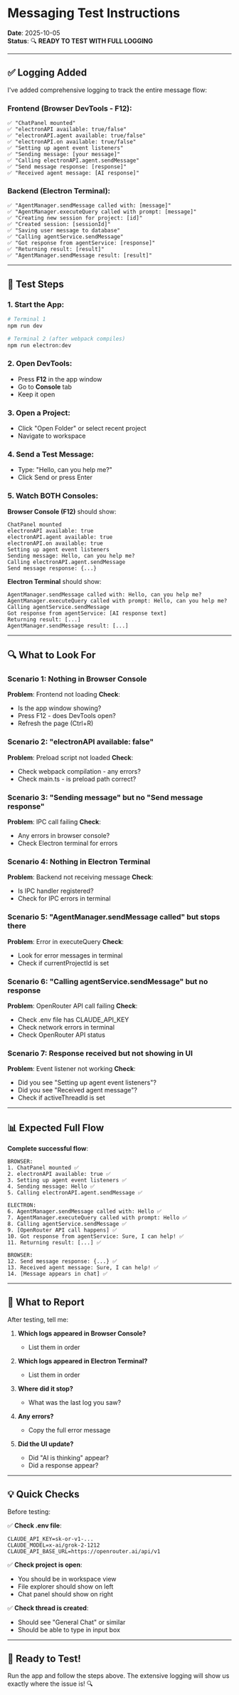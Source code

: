# Messaging Test Instructions

**Date**: 2025-10-05  
**Status**: 🔍 **READY TO TEST WITH FULL LOGGING**

---

## ✅ Logging Added

I've added comprehensive logging to track the entire message flow:

### **Frontend (Browser DevTools - F12)**:
```
✅ "ChatPanel mounted"
✅ "electronAPI available: true/false"
✅ "electronAPI.agent available: true/false"
✅ "electronAPI.on available: true/false"
✅ "Setting up agent event listeners"
✅ "Sending message: [your message]"
✅ "Calling electronAPI.agent.sendMessage"
✅ "Send message response: [response]"
✅ "Received agent message: [AI response]"
```

### **Backend (Electron Terminal)**:
```
✅ "AgentManager.sendMessage called with: [message]"
✅ "AgentManager.executeQuery called with prompt: [message]"
✅ "Creating new session for project: [id]"
✅ "Created session: [sessionId]"
✅ "Saving user message to database"
✅ "Calling agentService.sendMessage"
✅ "Got response from agentService: [response]"
✅ "Returning result: [result]"
✅ "AgentManager.sendMessage result: [result]"
```

---

## 🚀 Test Steps

### **1. Start the App**:
```bash
# Terminal 1
npm run dev

# Terminal 2 (after webpack compiles)
npm run electron:dev
```

### **2. Open DevTools**:
- Press **F12** in the app window
- Go to **Console** tab
- Keep it open

### **3. Open a Project**:
- Click "Open Folder" or select recent project
- Navigate to workspace

### **4. Send a Test Message**:
- Type: "Hello, can you help me?"
- Click Send or press Enter

### **5. Watch BOTH Consoles**:

**Browser Console (F12)** should show:
```
ChatPanel mounted
electronAPI available: true
electronAPI.agent available: true
electronAPI.on available: true
Setting up agent event listeners
Sending message: Hello, can you help me?
Calling electronAPI.agent.sendMessage
Send message response: {...}
```

**Electron Terminal** should show:
```
AgentManager.sendMessage called with: Hello, can you help me?
AgentManager.executeQuery called with prompt: Hello, can you help me?
Calling agentService.sendMessage
Got response from agentService: [AI response text]
Returning result: [...]
AgentManager.sendMessage result: [...]
```

---

## 🔍 What to Look For

### **Scenario 1: Nothing in Browser Console**
**Problem**: Frontend not loading
**Check**:
- Is the app window showing?
- Press F12 - does DevTools open?
- Refresh the page (Ctrl+R)

### **Scenario 2: "electronAPI available: false"**
**Problem**: Preload script not loaded
**Check**:
- Check webpack compilation - any errors?
- Check main.ts - is preload path correct?

### **Scenario 3: "Sending message" but no "Send message response"**
**Problem**: IPC call failing
**Check**:
- Any errors in browser console?
- Check Electron terminal for errors

### **Scenario 4: Nothing in Electron Terminal**
**Problem**: Backend not receiving message
**Check**:
- Is IPC handler registered?
- Check for IPC errors in terminal

### **Scenario 5: "AgentManager.sendMessage called" but stops there**
**Problem**: Error in executeQuery
**Check**:
- Look for error messages in terminal
- Check if currentProjectId is set

### **Scenario 6: "Calling agentService.sendMessage" but no response**
**Problem**: OpenRouter API call failing
**Check**:
- Check .env file has CLAUDE_API_KEY
- Check network errors in terminal
- Check OpenRouter API status

### **Scenario 7: Response received but not showing in UI**
**Problem**: Event listener not working
**Check**:
- Did you see "Setting up agent event listeners"?
- Did you see "Received agent message"?
- Check if activeThreadId is set

---

## 📊 Expected Full Flow

**Complete successful flow**:

```
BROWSER:
1. ChatPanel mounted ✅
2. electronAPI available: true ✅
3. Setting up agent event listeners ✅
4. Sending message: Hello ✅
5. Calling electronAPI.agent.sendMessage ✅

ELECTRON:
6. AgentManager.sendMessage called with: Hello ✅
7. AgentManager.executeQuery called with prompt: Hello ✅
8. Calling agentService.sendMessage ✅
9. [OpenRouter API call happens] ✅
10. Got response from agentService: Sure, I can help! ✅
11. Returning result: [...] ✅

BROWSER:
12. Send message response: {...} ✅
13. Received agent message: Sure, I can help! ✅
14. [Message appears in chat] ✅
```

---

## 🎯 What to Report

After testing, tell me:

1. **Which logs appeared in Browser Console?**
   - List them in order

2. **Which logs appeared in Electron Terminal?**
   - List them in order

3. **Where did it stop?**
   - What was the last log you saw?

4. **Any errors?**
   - Copy the full error message

5. **Did the UI update?**
   - Did "AI is thinking" appear?
   - Did a response appear?

---

## 💡 Quick Checks

Before testing:

✅ **Check .env file**:
```env
CLAUDE_API_KEY=sk-or-v1-...
CLAUDE_MODEL=x-ai/grok-2-1212
CLAUDE_API_BASE_URL=https://openrouter.ai/api/v1
```

✅ **Check project is open**:
- You should be in workspace view
- File explorer should show on left
- Chat panel should show on right

✅ **Check thread is created**:
- Should see "General Chat" or similar
- Should be able to type in input box

---

## 🚀 Ready to Test!

Run the app and follow the steps above. The extensive logging will show us exactly where the issue is! 🔍
